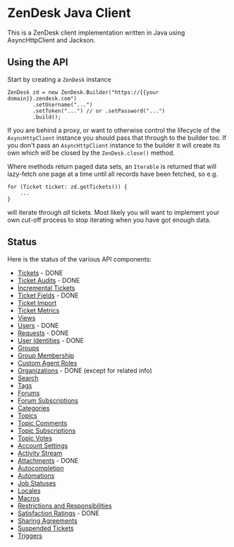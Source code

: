 ZenDesk Java Client
===================

This is a ZenDesk client implementation written in Java using AsyncHttpClient and Jackson.

Using the API
-------------

Start by creating a `ZenDesk` instance

    ZenDesk zd = new ZenDesk.Builder("https://{{your domain}}.zendesk.com")
            .setUsername("...")
            .setToken("...") // or .setPassword("...")
            .build();

If you are behind a proxy, or want to otherwise control the lifecycle of the `AsyncHttpClient` instance
you should pass that through to the builder too. If you don't pass an `AsyncHttpClient` instance to the builder
it will create its own which will be closed by the `ZenDesk.close()` method.

Where methods return paged data sets, an `Iterable` is returned that will lazy-fetch one page at a time until
all records have been fetched, so e.g.

    for (Ticket ticket: zd.getTickets()) {
        ...
    }

will iterate through *all* tickets. Most likely you will want to implement your own cut-off process to stop iterating
when you have got enough data.

Status
------

Here is the status of the various API components:

* [Tickets](http://developer.zendesk.com/documentation/rest_api/tickets.html) - DONE
* [Ticket Audits](http://developer.zendesk.com/documentation/rest_api/ticket_audits.html) - DONE
* [Incremental Tickets](http://developer.zendesk.com/documentation/rest_api/incremental_tickets.html)
* [Ticket Fields](http://developer.zendesk.com/documentation/rest_api/ticket_fields.html) - DONE
* [Ticket Import](http://developer.zendesk.com/documentation/rest_api/ticket_import.html)
* [Ticket Metrics](http://developer.zendesk.com/documentation/rest_api/ticket_metrics.html)
* [Views](http://developer.zendesk.com/documentation/rest_api/views.html)
* [Users](http://developer.zendesk.com/documentation/rest_api/users.html) - DONE
* [Requests](http://developer.zendesk.com/documentation/rest_api/requests.html) - DONE
* [User Identities](http://developer.zendesk.com/documentation/rest_api/user_identities.html) - DONE
* [Groups](http://developer.zendesk.com/documentation/rest_api/groups.html)
* [Group Membership](http://developer.zendesk.com/documentation/rest_api/group_membership.html)
* [Custom Agent Roles](http://developer.zendesk.com/documentation/rest_api/custom_agent_roles.html)
* [Organizations](http://developer.zendesk.com/documentation/rest_api/organizations.html) - DONE (except for related info)
* [Search](http://developer.zendesk.com/documentation/rest_api/search.html)
* [Tags](http://developer.zendesk.com/documentation/rest_api/tags.html)
* [Forums](http://developer.zendesk.com/documentation/rest_api/forums.html)
* [Forum Subscriptions](http://developer.zendesk.com/documentation/rest_api/forum_subscriptions.html)
* [Categories](http://developer.zendesk.com/documentation/rest_api/categories.html)
* [Topics](http://developer.zendesk.com/documentation/rest_api/topics.html)
* [Topic Comments](http://developer.zendesk.com/documentation/rest_api/topic_comments.html)
* [Topic Subscriptions](http://developer.zendesk.com/documentation/rest_api/topic_subscriptions.html)
* [Topic Votes](http://developer.zendesk.com/documentation/rest_api/topic_votes.html)
* [Account Settings](http://developer.zendesk.com/documentation/rest_api/account_settings.html)
* [Activity Stream](http://developer.zendesk.com/documentation/rest_api/activity_stream.html)
* [Attachments](http://developer.zendesk.com/documentation/rest_api/attachments.html) - DONE
* [Autocompletion](http://developer.zendesk.com/documentation/rest_api/autocompletion.html)
* [Automations](http://developer.zendesk.com/documentation/rest_api/automations.html)
* [Job Statuses](http://developer.zendesk.com/documentation/rest_api/job_statuses.html)
* [Locales](http://developer.zendesk.com/documentation/rest_api/locales.html)
* [Macros](http://developer.zendesk.com/documentation/rest_api/macros.html)
* [Restrictions and Responsibilities](http://developer.zendesk.com/documentation/rest_api/restrictions.html)
* [Satisfaction Ratings](http://developer.zendesk.com/documentation/rest_api/satisfaction_ratings.html) - DONE
* [Sharing Agreements](http://developer.zendesk.com/documentation/rest_api/sharing_agreements.html)
* [Suspended Tickets](http://developer.zendesk.com/documentation/rest_api/suspended_tickets.html)
* [Triggers](http://developer.zendesk.com/documentation/rest_api/triggers.html)